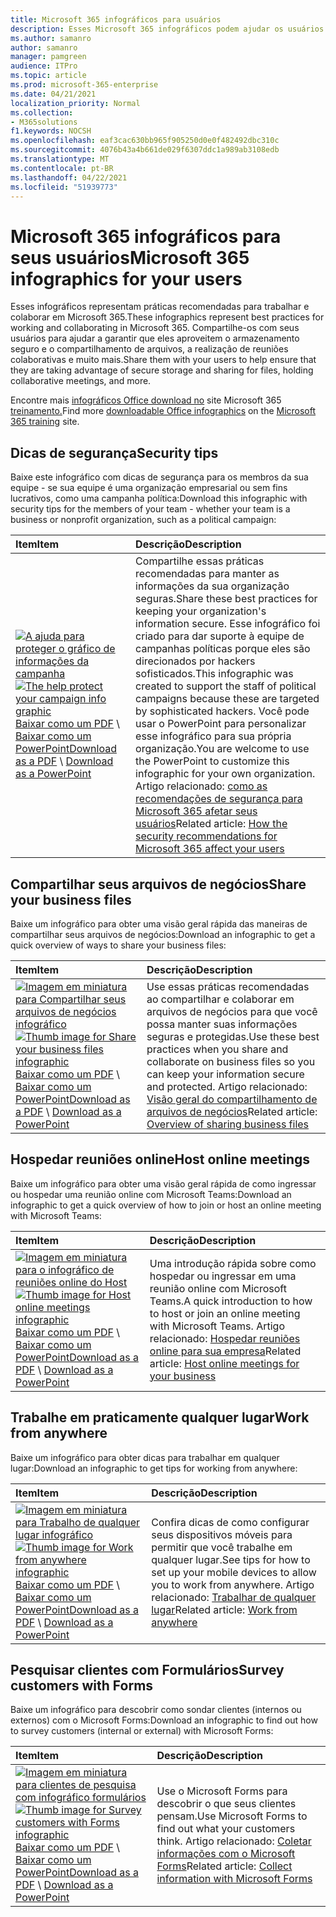 ```yaml
---
title: Microsoft 365 infográficos para usuários
description: Esses Microsoft 365 infográficos podem ajudar os usuários em sua organização a entender as práticas recomendadas para trabalhar em Microsoft 365.
ms.author: samanro
author: samanro
manager: pamgreen
audience: ITPro
ms.topic: article
ms.prod: microsoft-365-enterprise
ms.date: 04/21/2021
localization_priority: Normal
ms.collection:
- M365solutions
f1.keywords: NOCSH
ms.openlocfilehash: eaf3cac630bb965f905250d0e0f482492dbc310c
ms.sourcegitcommit: 4076b43a4b661de029f6307ddc1a989ab3108edb
ms.translationtype: MT
ms.contentlocale: pt-BR
ms.lasthandoff: 04/22/2021
ms.locfileid: "51939773"
---
```

# <a name="microsoft-365-infographics-for-your-users"></a><span data-ttu-id="97308-103">Microsoft 365 infográficos para seus usuários</span><span class="sxs-lookup"><span data-stu-id="97308-103">Microsoft 365 infographics for your users</span></span>

<span data-ttu-id="97308-104">Esses infográficos representam práticas recomendadas para trabalhar e colaborar em Microsoft 365.</span><span class="sxs-lookup"><span data-stu-id="97308-104">These infographics represent best practices for working and collaborating in Microsoft 365.</span></span> <span data-ttu-id="97308-105">Compartilhe-os com seus usuários para ajudar a garantir que eles aproveitem o armazenamento seguro e o compartilhamento de arquivos, a realização de reuniões colaborativas e muito mais.</span><span class="sxs-lookup"><span data-stu-id="97308-105">Share them with your users to help ensure that they are taking advantage of secure storage and sharing for files, holding collaborative meetings, and more.</span></span>

<span data-ttu-id="97308-106">Encontre mais [infográficos Office download no](https://support.microsoft.com/office/great-ways-to-work-with-office-6fe70269-b9a4-4ef0-a96e-7a5858b3bd5a) site Microsoft 365 [treinamento.](https://support.microsoft.com/training)</span><span class="sxs-lookup"><span data-stu-id="97308-106">Find more [downloadable Office infographics](https://support.microsoft.com/office/great-ways-to-work-with-office-6fe70269-b9a4-4ef0-a96e-7a5858b3bd5a) on the [Microsoft 365 training](https://support.microsoft.com/training) site.</span></span>

<a name="securitytips"></a>
## <a name="security-tips"></a><span data-ttu-id="97308-107">Dicas de segurança</span><span class="sxs-lookup"><span data-stu-id="97308-107">Security tips</span></span>

<span data-ttu-id="97308-108">Baixe este infográfico com dicas de segurança para os membros da sua equipe - se sua equipe é uma organização empresarial ou sem fins lucrativos, como uma campanha política:</span><span class="sxs-lookup"><span data-stu-id="97308-108">Download this infographic with security tips for the members of your team - whether your team is a business or nonprofit organization, such as a political campaign:</span></span>

| <span data-ttu-id="97308-109">Item</span><span class="sxs-lookup"><span data-stu-id="97308-109">Item</span></span> | <span data-ttu-id="97308-110">Descrição</span><span class="sxs-lookup"><span data-stu-id="97308-110">Description</span></span> |
|:-----|:-----|
|<span data-ttu-id="97308-111">[![A ajuda para proteger o gráfico de informações da campanha](../media/M365-Campaigns-WhatCanUsersDoToSecure-358x201.png)](../campaigns/downloads/M365CampaignsWhatCanUsersDoToSecure.pdf)</span><span class="sxs-lookup"><span data-stu-id="97308-111">[![The help protect your campaign info graphic](../media/M365-Campaigns-WhatCanUsersDoToSecure-358x201.png)](../campaigns/downloads/M365CampaignsWhatCanUsersDoToSecure.pdf)</span></span> <br/> <span data-ttu-id="97308-112">[Baixar como um PDF](../campaigns/downloads/M365CampaignsWhatCanUsersDoToSecure.pdf)  \  [Baixar como um PowerPoint](../campaigns/downloads/M365CampaignsWhatCanUsersDoToSecure.pptx)</span><span class="sxs-lookup"><span data-stu-id="97308-112">[Download as a PDF](../campaigns/downloads/M365CampaignsWhatCanUsersDoToSecure.pdf) \ [Download as a PowerPoint](../campaigns/downloads/M365CampaignsWhatCanUsersDoToSecure.pptx)</span></span>| <span data-ttu-id="97308-113">Compartilhe essas práticas recomendadas para manter as informações da sua organização seguras.</span><span class="sxs-lookup"><span data-stu-id="97308-113">Share these best practices for keeping your organization's information secure.</span></span> <span data-ttu-id="97308-114">Esse infográfico foi criado para dar suporte à equipe de campanhas políticas porque eles são direcionados por hackers sofisticados.</span><span class="sxs-lookup"><span data-stu-id="97308-114">This infographic was created to support the staff of political campaigns because these are targeted by sophisticated hackers.</span></span> <span data-ttu-id="97308-115">Você pode usar o PowerPoint para personalizar esse infográfico para sua própria organização.</span><span class="sxs-lookup"><span data-stu-id="97308-115">You are welcome to use the PowerPoint to customize this infographic for your own organization.</span></span> <span data-ttu-id="97308-116">Artigo relacionado: [como as recomendações de segurança para Microsoft 365 afetar seus usuários](../campaigns/m365-campaigns-users.md)</span><span class="sxs-lookup"><span data-stu-id="97308-116">Related article: [How the security recommendations for Microsoft 365 affect your users](../campaigns/m365-campaigns-users.md)</span></span>|

<a name="sharefiles"></a>
## <a name="share-your-business-files"></a><span data-ttu-id="97308-117">Compartilhar seus arquivos de negócios</span><span class="sxs-lookup"><span data-stu-id="97308-117">Share your business files</span></span>

<span data-ttu-id="97308-118">Baixe um infográfico para obter uma visão geral rápida das maneiras de compartilhar seus arquivos de negócios:</span><span class="sxs-lookup"><span data-stu-id="97308-118">Download an infographic to get a quick overview of ways to share your business files:</span></span>
  
| <span data-ttu-id="97308-119">Item</span><span class="sxs-lookup"><span data-stu-id="97308-119">Item</span></span> | <span data-ttu-id="97308-120">Descrição</span><span class="sxs-lookup"><span data-stu-id="97308-120">Description</span></span> |
|:-----|:-----|
|<span data-ttu-id="97308-121">[![Imagem em miniatura para Compartilhar seus arquivos de negócios infográfico](../media/solutions-architecture-center/m365-smbscenarios-shareyourfiles-square.png)](https://go.microsoft.com/fwlink/?linkid=2079435)</span><span class="sxs-lookup"><span data-stu-id="97308-121">[![Thumb image for Share your business files infographic](../media/solutions-architecture-center/m365-smbscenarios-shareyourfiles-square.png)](https://go.microsoft.com/fwlink/?linkid=2079435)</span></span> <br/> <span data-ttu-id="97308-122">[Baixar como um PDF](https://go.microsoft.com/fwlink/?linkid=2079435)  \  [Baixar como um PowerPoint](https://go.microsoft.com/fwlink/?linkid=2079438)</span><span class="sxs-lookup"><span data-stu-id="97308-122">[Download as a PDF](https://go.microsoft.com/fwlink/?linkid=2079435) \ [Download as a PowerPoint](https://go.microsoft.com/fwlink/?linkid=2079438)</span></span> | <span data-ttu-id="97308-123">Use essas práticas recomendadas ao compartilhar e colaborar em arquivos de negócios para que você possa manter suas informações seguras e protegidas.</span><span class="sxs-lookup"><span data-stu-id="97308-123">Use these best practices when you share and collaborate on business files so you can keep your information secure and protected.</span></span> <span data-ttu-id="97308-124">Artigo relacionado: [Visão geral do compartilhamento de arquivos de negócios](../business-video/overview-file-sharing.md)</span><span class="sxs-lookup"><span data-stu-id="97308-124">Related article: [Overview of sharing business files](../business-video/overview-file-sharing.md)</span></span>|

<a name="onlinemeeting"></a>
## <a name="host-online-meetings"></a><span data-ttu-id="97308-125">Hospedar reuniões online</span><span class="sxs-lookup"><span data-stu-id="97308-125">Host online meetings</span></span>

<span data-ttu-id="97308-126">Baixe um infográfico para obter uma visão geral rápida de como ingressar ou hospedar uma reunião online com Microsoft Teams:</span><span class="sxs-lookup"><span data-stu-id="97308-126">Download an infographic to get a quick overview of how to join or host an online meeting with Microsoft Teams:</span></span>

| <span data-ttu-id="97308-127">Item</span><span class="sxs-lookup"><span data-stu-id="97308-127">Item</span></span> | <span data-ttu-id="97308-128">Descrição</span><span class="sxs-lookup"><span data-stu-id="97308-128">Description</span></span> |
|:-----|:-----|
|<span data-ttu-id="97308-129">[![Imagem em miniatura para o infográfico de reuniões online do Host](../media/solutions-architecture-center/m365-smbscenarios-hostteammeetings-square.png)](https://go.microsoft.com/fwlink/?linkid=2078712)</span><span class="sxs-lookup"><span data-stu-id="97308-129">[![Thumb image for Host online meetings infographic](../media/solutions-architecture-center/m365-smbscenarios-hostteammeetings-square.png)](https://go.microsoft.com/fwlink/?linkid=2078712)</span></span> <br/> <span data-ttu-id="97308-130">[Baixar como um PDF](https://go.microsoft.com/fwlink/?linkid=2078712)  \  [Baixar como um PowerPoint](https://go.microsoft.com/fwlink/?linkid=2079515)</span><span class="sxs-lookup"><span data-stu-id="97308-130">[Download as a PDF](https://go.microsoft.com/fwlink/?linkid=2078712) \ [Download as a PowerPoint](https://go.microsoft.com/fwlink/?linkid=2079515)</span></span> | <span data-ttu-id="97308-131">Uma introdução rápida sobre como hospedar ou ingressar em uma reunião online com Microsoft Teams.</span><span class="sxs-lookup"><span data-stu-id="97308-131">A quick introduction to how to host or join an online meeting with Microsoft Teams.</span></span> <span data-ttu-id="97308-132">Artigo relacionado: [Hospedar reuniões online para sua empresa](../business-video/overview-online-meetings.md)</span><span class="sxs-lookup"><span data-stu-id="97308-132">Related article: [Host online meetings for your business](../business-video/overview-online-meetings.md)</span></span>|

<a name="workfromanywhere"></a>
## <a name="work-from-anywhere"></a><span data-ttu-id="97308-133">Trabalhe em praticamente qualquer lugar</span><span class="sxs-lookup"><span data-stu-id="97308-133">Work from anywhere</span></span>

<span data-ttu-id="97308-134">Baixe um infográfico para obter dicas para trabalhar em qualquer lugar:</span><span class="sxs-lookup"><span data-stu-id="97308-134">Download an infographic to get tips for working from anywhere:</span></span>

| <span data-ttu-id="97308-135">Item</span><span class="sxs-lookup"><span data-stu-id="97308-135">Item</span></span> | <span data-ttu-id="97308-136">Descrição</span><span class="sxs-lookup"><span data-stu-id="97308-136">Description</span></span> |
|:-----|:-----|
|<span data-ttu-id="97308-137">[![Imagem em miniatura para Trabalho de qualquer lugar infográfico](../media/solutions-architecture-center/m365-smbscenarios-workfromanywhere-square.png)](https://go.microsoft.com/fwlink/?linkid=2079451)</span><span class="sxs-lookup"><span data-stu-id="97308-137">[![Thumb image for Work from anywhere infographic](../media/solutions-architecture-center/m365-smbscenarios-workfromanywhere-square.png)](https://go.microsoft.com/fwlink/?linkid=2079451)</span></span> <br/> <span data-ttu-id="97308-138">[Baixar como um PDF](https://go.microsoft.com/fwlink/?linkid=2079451)  \  [Baixar como um PowerPoint](https://go.microsoft.com/fwlink/?linkid=2079455)</span><span class="sxs-lookup"><span data-stu-id="97308-138">[Download as a PDF](https://go.microsoft.com/fwlink/?linkid=2079451) \ [Download as a PowerPoint](https://go.microsoft.com/fwlink/?linkid=2079455)</span></span> | <span data-ttu-id="97308-139">Confira dicas de como configurar seus dispositivos móveis para permitir que você trabalhe em qualquer lugar.</span><span class="sxs-lookup"><span data-stu-id="97308-139">See tips for how to set up your mobile devices to allow you to work from anywhere.</span></span> <span data-ttu-id="97308-140">Artigo relacionado: [Trabalhar de qualquer lugar](../business-video/work-from-anywhere.md)</span><span class="sxs-lookup"><span data-stu-id="97308-140">Related article: [Work from anywhere](../business-video/work-from-anywhere.md)</span></span>|

<a name="surveywithforms"></a>
## <a name="survey-customers-with-forms"></a><span data-ttu-id="97308-141">Pesquisar clientes com Formulários</span><span class="sxs-lookup"><span data-stu-id="97308-141">Survey customers with Forms</span></span>

<span data-ttu-id="97308-142">Baixe um infográfico para descobrir como sondar clientes (internos ou externos) com o Microsoft Forms:</span><span class="sxs-lookup"><span data-stu-id="97308-142">Download an infographic to find out how to survey customers (internal or external) with Microsoft Forms:</span></span>

| <span data-ttu-id="97308-143">Item</span><span class="sxs-lookup"><span data-stu-id="97308-143">Item</span></span> | <span data-ttu-id="97308-144">Descrição</span><span class="sxs-lookup"><span data-stu-id="97308-144">Description</span></span> |
|:-----|:-----|
|<span data-ttu-id="97308-145">[![Imagem em miniatura para clientes de pesquisa com infográfico formulários](../media/solutions-architecture-center/m365-smbscenarios-surveywithforms-square.png)](https://go.microsoft.com/fwlink/?linkid=2079526)</span><span class="sxs-lookup"><span data-stu-id="97308-145">[![Thumb image for Survey customers with Forms infographic](../media/solutions-architecture-center/m365-smbscenarios-surveywithforms-square.png)](https://go.microsoft.com/fwlink/?linkid=2079526)</span></span> <br/> <span data-ttu-id="97308-146">[Baixar como um PDF](https://go.microsoft.com/fwlink/?linkid=2079526)  \  [Baixar como um PowerPoint](https://go.microsoft.com/fwlink/?linkid=2079446)</span><span class="sxs-lookup"><span data-stu-id="97308-146">[Download as a PDF](https://go.microsoft.com/fwlink/?linkid=2079526) \ [Download as a PowerPoint](https://go.microsoft.com/fwlink/?linkid=2079446)</span></span> | <span data-ttu-id="97308-147">Use o Microsoft Forms para descobrir o que seus clientes pensam.</span><span class="sxs-lookup"><span data-stu-id="97308-147">Use Microsoft Forms to find out what your customers think.</span></span> <span data-ttu-id="97308-148">Artigo relacionado: [Coletar informações com o Microsoft Forms](https://support.microsoft.com/topic/collect-information-with-microsoft-forms-a55d6e0d-04f6-45b8-b05f-b141b8ecb4d5)</span><span class="sxs-lookup"><span data-stu-id="97308-148">Related article: [Collect information with Microsoft Forms](https://support.microsoft.com/topic/collect-information-with-microsoft-forms-a55d6e0d-04f6-45b8-b05f-b141b8ecb4d5)</span></span>|
